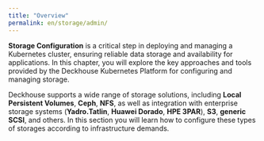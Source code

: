 ```yaml
---
title: "Overview"
permalink: en/storage/admin/
---
```


**Storage Configuration** is a critical step in deploying and managing a Kubernetes cluster, ensuring reliable data storage and availability for applications. In this chapter, you will explore the key approaches and tools provided by the Deckhouse Kubernetes Platform for configuring and managing storage.

Deckhouse supports a wide range of storage solutions, including **Local Persistent Volumes**, **Ceph**, **NFS**, as well as integration with enterprise storage systems (**Yadro.Tatlin**, **Huawei Dorado**, **HPE 3PAR**), **S3**, **generic SCSI**, and others. In this section you will learn how to configure these types of storages according to infrastructure demands.
